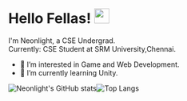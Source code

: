 # Hello Fellas! <img src="https://raw.githubusercontent.com/MartinHeinz/MartinHeinz/master/wave.gif" width="30px">
I'm Neonlight, a CSE Undergrad.<br>
Currently: CSE Student at SRM University,Chennai.
- 👀 I’m interested in Game and Web Development.
- 🌱 I’m currently learning Unity.

![Neonlight's GitHub stats](https://github-readme-stats.vercel.app/api?username=Neonlight1452&show_icons=true&theme=midnight-purple)![Top Langs](https://github-readme-stats.vercel.app/api/top-langs/?username=Neonlight1452&show_icons=true&theme=midnight-purple)
